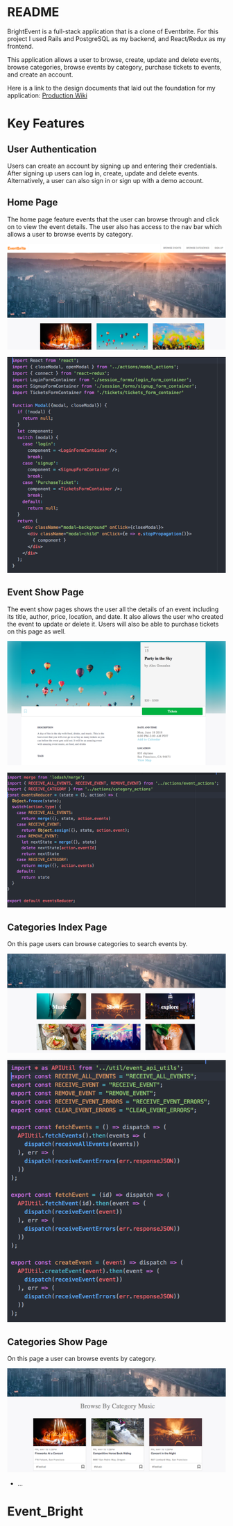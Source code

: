 # README

BrightEvent is a full-stack application that is a clone of Eventbrite. For this project I used Rails and PostgreSQL as my backend, and React/Redux as my frontend.

This application allows a user to browse, create, update and delete
events, browse categories, browse events by category, purchase tickets to events, and create an account.

Here is a link to the design documents that laid out the foundation for my application: [Production Wiki](https://github.com/alexg622/Event_Bright/wiki)

# Key Features

## User Authentication

Users can create an account by signing up and entering their credentials. After signing up users can log in, create, update and delete events. Alternatively, a user can also sign in or sign up with a demo account.

## Home Page

The home page feature events that the user can browse through and click on to view the event details. The user also has access to the nav bar which allows a user to browse events by category.

![](https://github.com/alexg622/Event_Bright/blob/master/app/assets/images/Screen%20Shot%202018-06-15%20at%202.08.41%20PM.png?raw=true)

![](https://github.com/alexg622/Event_Bright/blob/master/app/assets/images/code_snippet_modal.png?raw=true)

## Event Show Page

The event show pages shows the user all the details of an event including its title, author, price, location, and date. It also allows the user who created the event to update or delete it. Users will also be able to purchase tickets on this page as well.

![](https://github.com/alexg622/Event_Bright/blob/master/app/assets/images/event-show.png?raw=true)

![](https://github.com/alexg622/Event_Bright/blob/master/app/assets/images/code_snippet_reducer.png?raw=true)

## Categories Index Page

On this page users can browse categories to search events by.

![](https://github.com/alexg622/Event_Bright/blob/master/app/assets/images/categories-index.png?raw=true)

![](https://github.com/alexg622/Event_Bright/blob/master/app/assets/images/code_snippet_actoin.png?raw=true)

## Categories Show Page

On this page a user can browse events by category.

![](https://github.com/alexg622/Event_Bright/blob/master/app/assets/images/category-show.png?raw=true)
* ...
# Event_Bright
